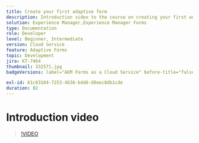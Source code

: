 ```yaml
---
title: Create your first adaptive form
description: Introduction video to the course on creating your first adaptive form
solution: Experience Manager,Experience Manager Forms
type: Documentation
role: Developer
level: Beginner, Intermediate
version: Cloud Service
feature: Adaptive Forms
topic: Development
jira: KT-7464
thumbnail: 332571.jpg
badgeVersions: label="AEM Forms as a Cloud Service" before-title="false"

exl-id: 61c83104-7253-4636-b4d6-d8eec8db1cde
duration: 82
---
```

# Introduction video


>[!VIDEO](https://video.tv.adobe.com/v/332571?quality=12&learn=on)
